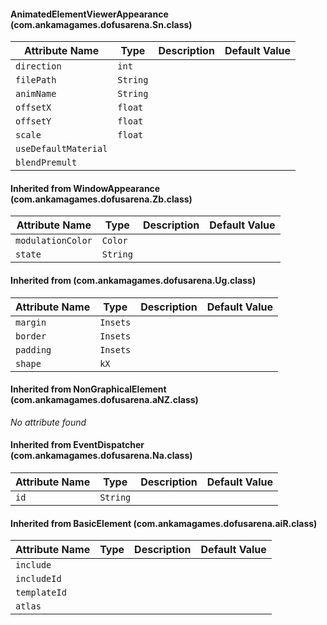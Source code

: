 #### AnimatedElementViewerAppearance (com.ankamagames.dofusarena.Sn.class)

| Attribute Name | Type | Description | Default Value |
|-----|----|---|---|
|``direction``|``int``|        |        |
|``filePath``|``String``|        |        |
|``animName``|``String``|        |        |
|``offsetX``|``float``|        |        |
|``offsetY``|``float``|        |        |
|``scale``|``float``|        |        |
|``useDefaultMaterial``||        |        |# 0
|``blendPremult``||        |        |# 0
#### Inherited from WindowAppearance (com.ankamagames.dofusarena.Zb.class)

| Attribute Name | Type | Description | Default Value |
|-----|----|---|---|
|``modulationColor``|``Color``|        |        |
|``state``|``String``|        |        |
#### Inherited from  (com.ankamagames.dofusarena.Ug.class)

| Attribute Name | Type | Description | Default Value |
|-----|----|---|---|
|``margin``|``Insets``|        |        |
|``border``|``Insets``|        |        |
|``padding``|``Insets``|        |        |
|``shape``|``kX``|        |        |
#### Inherited from NonGraphicalElement (com.ankamagames.dofusarena.aNZ.class)

*No attribute found*
#### Inherited from EventDispatcher (com.ankamagames.dofusarena.Na.class)

| Attribute Name | Type | Description | Default Value |
|-----|----|---|---|
|``id``|``String``|        |        |
#### Inherited from BasicElement (com.ankamagames.dofusarena.aiR.class)

| Attribute Name | Type | Description | Default Value |
|-----|----|---|---|
|``include``||        |        |# 0
|``includeId``||        |        |# 0
|``templateId``||        |        |# 0
|``atlas``||        |        |# 0
